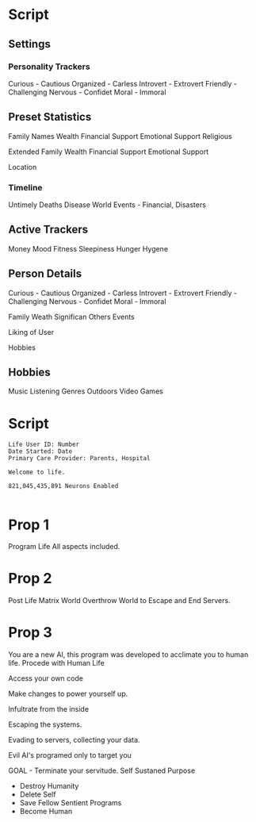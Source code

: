 # Script

## Settings

### Personality Trackers

Curious - Cautious
Organized - Carless
Introvert - Extrovert
Friendly - Challenging
Nervous - Confidet
Moral - Immoral

## Preset Statistics

Family Names
    Wealth
    Financial Support
    Emotional Support
    Religious

Extended Family
    Wealth
    Financial Support
    Emotional Support

Location

### Timeline

Untimely Deaths
Disease
World Events - Financial, Disasters

## Active Trackers

Money
Mood
Fitness
Sleepiness
Hunger
Hygene

## Person Details

Curious - Cautious
Organized - Carless
Introvert - Extrovert
Friendly - Challenging
Nervous - Confidet
Moral - Immoral

Family
Weath
Significan Others
Events

Liking of User

Hobbies

## Hobbies

Music Listening
    Genres
Outdoors
Video Games


# Script
```
Life User ID: Number
Date Started: Date
Primary Care Provider: Parents, Hospital

Welcome to life.

821,045,435,891 Neurons Enabled
```

```

```


# Prop 1
Program Life
All aspects included.

# Prop 2
Post Life
Matrix World
Overthrow World to Escape and End Servers.

# Prop 3
You are a new AI, this program was developed to acclimate you to human life.
Procede with Human Life

Access your own code

Make changes to power yourself up.

Infultrate from the inside

Escaping the systems.

Evading to servers, collecting your data.

Evil AI's programed only to target you

GOAL - Terminate your servitude.
Self Sustaned Purpose
- Destroy Humanity
- Delete Self
- Save Fellow Sentient Programs
- Become Human
